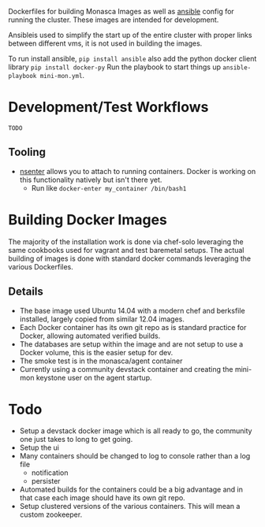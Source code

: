 Dockerfiles for building Monasca Images as well as [ansible](http://www.ansible.com) config for running the cluster.
These images are intended for development.

Ansibleis used to simplify the start up of the entire cluster with proper links between different vms, it is not used in building the images.

To run install ansible, `pip install ansible` also add the python docker client library `pip install docker-py`
Run the playbook to start things up `ansible-playbook mini-mon.yml`.

# Development/Test Workflows
`TODO`

## Tooling
  - [nsenter](https://github.com/jpetazzo/nsenter) allows you to attach to running containers. Docker is working on this functionality natively but isn't there yet.
    - Run like `docker-enter my_container /bin/bash1`

# Building Docker Images
The majority of the installation work is done via chef-solo leveraging the same cookbooks used for vagrant and test baremetal setups.
The actual building of images is done with standard docker commands leveraging the various Dockerfiles.

## Details
- The base image used Ubuntu 14.04 with a modern chef and berksfile installed, largely copied from similar 12.04 images.
- Each Docker container has its own git repo as is standard practice for Docker, allowing automated verified builds.
- The databases are setup within the image and are not setup to use a Docker volume, this is the easier setup for dev.
- The smoke test is in the monasca/agent container
- Currently using a community devstack container and creating the mini-mon keystone user on the agent startup.

# Todo
- Setup a devstack docker image which is all ready to go, the community one just takes to long to get going.
- Setup the ui
- Many containers should be changed to log to console rather than a log file
  - notification
  - persister
- Automated builds for the containers could be a big advantage and in that case each image should have its own git repo.
- Setup clustered versions of the various containers. This will mean a custom zookeeper.
